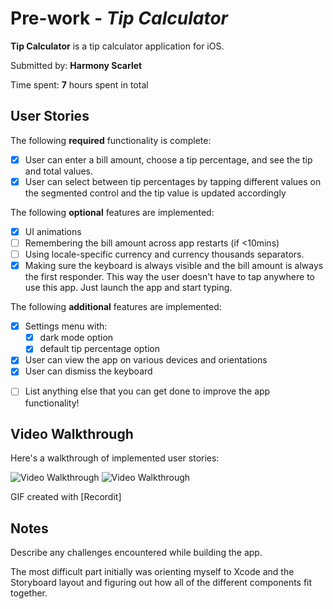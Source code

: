 # Pre-work - *Tip Calculator*

**Tip Calculator** is a tip calculator application for iOS.

Submitted by: **Harmony Scarlet**

Time spent: **7** hours spent in total

## User Stories

The following **required** functionality is complete:

* [x] User can enter a bill amount, choose a tip percentage, and see the tip and total values.
* [x] User can select between tip percentages by tapping different values on the segmented control and the tip value is updated accordingly

The following **optional** features are implemented:

* [x] UI animations
* [ ] Remembering the bill amount across app restarts (if <10mins)
* [ ] Using locale-specific currency and currency thousands separators.
* [X] Making sure the keyboard is always visible and the bill amount is always the first responder. This way the user doesn't have to tap anywhere to use this app. Just launch the app and start typing.

The following **additional** features are implemented:
* [x] Settings menu with:
    - [x] dark mode option
    - [x] default tip percentage option
* [x] User can view the app on various devices and orientations
* [x] User can dismiss the keyboard
    
- [ ] List anything else that you can get done to improve the app functionality!

## Video Walkthrough

Here's a walkthrough of implemented user stories:

<img src='http://g.recordit.co/5RC7mbgc65.gif' title='Video Walkthrough' width='' alt='Video Walkthrough' />

<img src='http://g.recordit.co/jHTcYSdkdS.gif' title='Video Walkthrough' width='' alt='Video Walkthrough' />

GIF created with [Recordit]

## Notes

Describe any challenges encountered while building the app.

The most difficult part initially was orienting myself to Xcode and the Storyboard layout and figuring out how all of the different components fit together.
